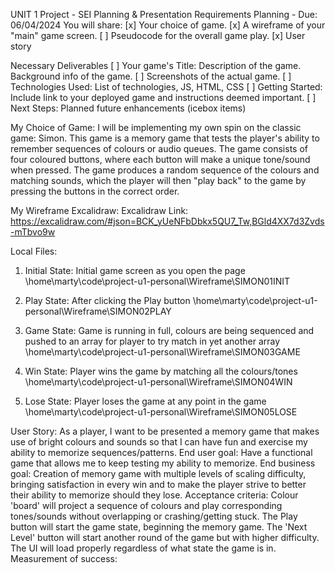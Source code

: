 UNIT 1 Project - SEI
Planning & Presentation Requirements
Planning - Due: 06/04/2024
You will share:
[x] Your choice of game.
[x] A wireframe of your "main" game screen.
[ ] Pseudocode for the overall game play.
[x] User story

Necessary Deliverables
[ ] Your game's Title: Description of the game. Background info of the game.
[ ] Screenshots of the actual game.
[ ] Technologies Used: List of technologies, JS, HTML, CSS
[ ] Getting Started: Include link to your deployed game and instructions deemed important.
[ ] Next Steps: Planned future enhancements (icebox items)

My Choice of Game:
I will be implementing my own spin on the classic game: Simon. This game is a memory game that tests the player's ability to remember sequences of colours or audio queues. The game consists of four coloured buttons, where each button will make a unique tone/sound when pressed. The game produces a random sequence of the colours and matching sounds, which the player will then "play back" to the game by pressing the buttons in the correct order.



My Wireframe Excalidraw:
Excalidraw Link:
https://excalidraw.com/#json=BCK_yUeNFbDbkx5QU7_Tw,BGld4XX7d3Zvds-mTbvo9w

Local Files:
1. Initial State: Initial game screen as you open the page
\home\marty\code\project-u1-personal\Wireframe\SIMON01INIT

2. Play State: After clicking the Play button
\home\marty\code\project-u1-personal\Wireframe\SIMON02PLAY

3. Game State: Game is running in full, colours are being sequenced and pushed to an array for player to try match in yet another array
\home\marty\code\project-u1-personal\Wireframe\SIMON03GAME

4. Win State: Player wins the game by matching all the colours/tones
\home\marty\code\project-u1-personal\Wireframe\SIMON04WIN

5. Lose State: Player loses the game at any point in the game
\home\marty\code\project-u1-personal\Wireframe\SIMON05LOSE



User Story:
As a player, I want to be presented a memory game that makes use of bright colours and sounds so that I can have fun and exercise my ability to memorize sequences/patterns. 
End user goal: Have a functional game that allows me to keep testing my ability to memorize. 
End business goal: Creation of memory game with multiple levels of scaling difficulty, bringing satisfaction in every win and to make the player strive to better their ability to memorize should they lose. 
Acceptance criteria: Colour 'board' will project a sequence of colours and play corresponding tones/sounds without overlapping or crashing/getting stuck. The Play button will start the game state, beginning the memory game. The 'Next Level' button will start another round of the game but with higher difficulty. The UI will load properly regardless of what state the game is in.
Measurement of success: 
